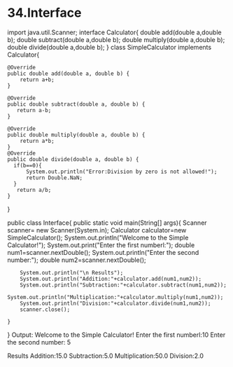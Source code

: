 # 34.Interface
import java.util.Scanner;
interface Calculator{
    double add(double a,double b);
    double subtract(double a,double b);
    double multiply(double a,double b);
    double divide(double a,double b);
}
class SimpleCalculator implements Calculator{

    @Override
    public double add(double a, double b) {
        return a+b;
    }

    @Override
    public double subtract(double a, double b) {
       return a-b;
    }

    @Override
    public double multiply(double a, double b) {
        return a*b;
    }
    @Override
    public double divide(double a, double b) {
      if(b==0){
          System.out.println("Error:Division by zero is not allowed!");
          return Double.NaN;
      }
       return a/b;
    }
}

public class Interface{
    public static void main(String[] args){
        Scanner scanner= new Scanner(System.in);
        Calculator calculator=new SimpleCalculator();
        System.out.println("Welcome to the Simple Calculator!");
        System.out.print("Enter the first numberl:");
        double num1=scanner.nextDouble();
        System.out.println("Enter the second number:");
        double num2=scanner.nextDouble();
        
        System.out.println("\n Results");
        System.out.println("Addition:"+calculator.add(num1,num2));
        System.out.println("Subtraction:"+calculator.subtract(num1,num2));
        System.out.println("Multiplication:"+calculator.multiply(num1,num2));
        System.out.println("Division:"+calculator.divide(num1,num2));
        scanner.close();
        
    }
    
} 
Output:
Welcome to the Simple Calculator!
Enter the first numberl:10
Enter the second number:
5

 Results
Addition:15.0
Subtraction:5.0
Multiplication:50.0
Division:2.0
